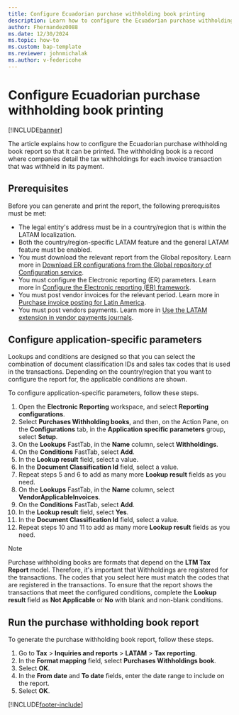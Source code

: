 ```yaml
---
title: Configure Ecuadorian purchase withholding book printing
description: Learn how to configure the Ecuadorian purchase withholding book report for printing.
author: Fhernandez0088
ms.date: 12/30/2024
ms.topic: how-to
ms.custom: bap-template
ms.reviewer: johnmichalak
ms.author: v-federicohe
---
```


# Configure Ecuadorian purchase withholding book printing

[!INCLUDE[banner](../../includes/banner.md)]

The article explains how to configure the Ecuadorian purchase withholding book report so that it can be printed. The withholding book is a record where companies detail the tax withholdings for each invoice transaction that was withheld in its payment.

## Prerequisites

Before you can generate and print the report, the following prerequisites must be met:

- The legal entity's address must be in a country/region that is within the LATAM localization.
- Both the country/region-specific LATAM feature and the general LATAM feature must be enabled.
- You must download the relevant report from the Global repository. Learn more in [Download ER configurations from the Global repository of Configuration service](../../../fin-ops-core/dev-itpro/analytics/er-download-configurations-global-repo.md).
- You must configure the Electronic reporting (ER) parameters. Learn more in [Configure the Electronic reporting (ER) framework](../../../fin-ops-core/dev-itpro/analytics/electronic-reporting-er-configure-parameters.md).
- You must post vendor invoices for the relevant period. Learn more in [Purchase invoice posting for Latin America](/dynamics365/finance/localizations/iberoamerica/ltm-core-purchase-invoice-posting).
- You must post vendors payments. Learn more in [Use the LATAM extension in vendor payments journals](/dynamics365/finance/localizations/iberoamerica/ltm-latam-in-vendor-payment).

## Configure application-specific parameters

Lookups and conditions are designed so that you can select the combination of document classification IDs and sales tax codes that is used in the transactions. Depending on the country/region that you want to configure the report for, the applicable conditions are shown.

To configure application-specific parameters, follow these steps.

1. Open the **Electronic Reporting** workspace, and select **Reporting configurations**.
1. Select **Purchases Withholding books**, and then, on the Action Pane, on the **Configurations** tab, in the **Application specific parameters** group, select **Setup**.
1. On the **Lookups** FastTab, in the **Name** column, select **Withholdings**.
1. On the **Conditions** FastTab, select **Add**.
1. In the **Lookup result** field, select a value.
1. In the **Document Classification Id** field, select a value.
1. Repeat steps 5 and 6 to add as many more **Lookup result** fields as you need.
1. On the **Lookups** FastTab, in the **Name** column, select **VendorApplicableInvoices**.
1. On the **Conditions** FastTab, select **Add**.
1. In the **Lookup result** field, select **Yes**.
1. In the **Document Classification Id** field, select a value.
1. Repeat steps 10 and 11 to add as many more **Lookup result** fields as you need.

> [!NOTE]
> Purchase withholding books are formats that depend on the **LTM Tax Report** model. Therefore, it's important that Withholdings are registered for the transactions. The codes that you select here must match the codes that are registered in the transactions. To ensure that the report shows the transactions that meet the configured conditions, complete the **Lookup result** field as **Not Applicable** or **No** with blank and non-blank conditions.

## Run the purchase withholding book report

To generate the purchase withholding book report, follow these steps.

1. Go to **Tax** \> **Inquiries and reports** \> **LATAM** \> **Tax reporting**.
1. In the **Format mapping** field, select **Purchases Withholdings book**.
1. Select **OK**.
1. In the **From date** and **To date** fields, enter the date range to include on the report.
1. Select **OK**.

[!INCLUDE[footer-include](../../../includes/footer-banner.md)]

